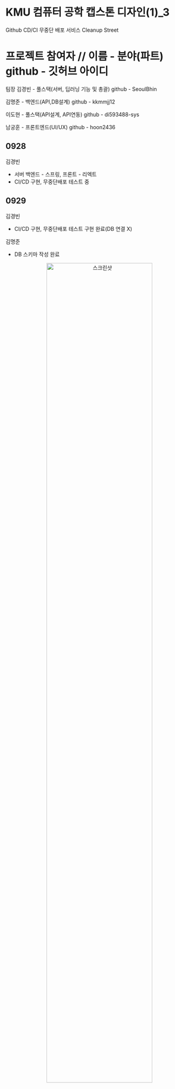 # KMU 컴퓨터 공학 캡스톤 디자인(1)_3
Github CD/CI 무중단 배포 서비스 Cleanup Street
#
# 프로젝트 참여자 // 이름 - 분야(파트) github - 깃허브 아이디

팀장 김경빈 - 풀스택(서버, 딥러닝 기능 및 총괄) github - SeoulBhin

김명준 - 백엔드(API,DB설계) github - kkmmjj12

이도현 - 풀스택(API설계, API연동) github - di593488-sys

남궁훈 - 프론트엔드(UI/UX) github - hoon2436

0928
---

김경빈
- 서버 백엔드 - 스프링, 프론트 - 리엑트 
- CI/CD 구현, 무중단배포 테스트 중

0929
---
김경빈
- CI/CD 구현, 무중단배포 테스트 구현 완료(DB 연결 X)

김명준 
- DB 스키마 작성 완료
<p align = "center">
<img width = "75%" alt="스크린샷" src = "https://github.com/user-attachments/assets/b711d256-4a06-45bc-b87a-c9dbd37a9fda">
</p>
